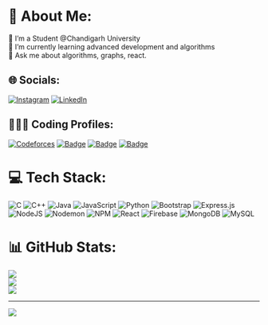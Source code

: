 # 💫 About Me:
🔭 I’m a Student @Chandigarh University<br>🌱 I’m currently learning advanced development and algorithms<br>💬 Ask me about algorithms, graphs, react.


## 🌐 Socials:
[![Instagram](https://img.shields.io/badge/Instagram-%23E4405F.svg?logo=Instagram&logoColor=white)](https://instagram.com/basten_ahamad) [![LinkedIn](https://img.shields.io/badge/LinkedIn-%230077B5.svg?logo=linkedin&logoColor=white)](https://linkedin.com/in/bastenahamad) 

## 🧑🏻‍💻 Coding Profiles:
[![Codeforces](https://badges.joonhyung.xyz/codeforces/bastenahamad.svg)](https://codeforces.com/profile/bastenahamad)
[![Badge](https://cp-logo.vercel.app/codechef/basten?logo=true)](https://www.codechef.com/users/basten)
[![Badge](https://cp-logo.vercel.app/atcoder/bastenahamad?logo=true)](https://atcoder.jp/users/bastenahamad)
[![Badge](https://cp-logo.vercel.app/leetcode/basten2002?logo=true)](https://leetcode.com/basten2002/)

# 💻 Tech Stack:
![C](https://img.shields.io/badge/c-%2300599C.svg?style=for-the-badge&logo=c&logoColor=white) ![C++](https://img.shields.io/badge/c++-%2300599C.svg?style=for-the-badge&logo=c%2B%2B&logoColor=white) ![Java](https://img.shields.io/badge/java-%23ED8B00.svg?style=for-the-badge&logo=openjdk&logoColor=white) ![JavaScript](https://img.shields.io/badge/javascript-%23323330.svg?style=for-the-badge&logo=javascript&logoColor=%23F7DF1E) ![Python](https://img.shields.io/badge/python-3670A0?style=for-the-badge&logo=python&logoColor=ffdd54) ![Bootstrap](https://img.shields.io/badge/bootstrap-%238511FA.svg?style=for-the-badge&logo=bootstrap&logoColor=white) ![Express.js](https://img.shields.io/badge/express.js-%23404d59.svg?style=for-the-badge&logo=express&logoColor=%2361DAFB) ![NodeJS](https://img.shields.io/badge/node.js-6DA55F?style=for-the-badge&logo=node.js&logoColor=white) ![Nodemon](https://img.shields.io/badge/NODEMON-%23323330.svg?style=for-the-badge&logo=nodemon&logoColor=%BBDEAD) ![NPM](https://img.shields.io/badge/NPM-%23CB3837.svg?style=for-the-badge&logo=npm&logoColor=white) ![React](https://img.shields.io/badge/react-%2320232a.svg?style=for-the-badge&logo=react&logoColor=%2361DAFB) ![Firebase](https://img.shields.io/badge/Firebase-039BE5?style=for-the-badge&logo=Firebase&logoColor=white) ![MongoDB](https://img.shields.io/badge/MongoDB-%234ea94b.svg?style=for-the-badge&logo=mongodb&logoColor=white) ![MySQL](https://img.shields.io/badge/mysql-%2300000f.svg?style=for-the-badge&logo=mysql&logoColor=white)
# 📊 GitHub Stats:
![](https://github-readme-stats.vercel.app/api?username=bastenahamad&theme=dark&hide_border=false&include_all_commits=false&count_private=false)<br/>
![](https://github-readme-streak-stats.herokuapp.com/?user=bastenahamad&theme=dark&hide_border=false)<br/>
![](https://github-readme-stats.vercel.app/api/top-langs/?username=bastenahamad&theme=dark&hide_border=false&include_all_commits=false&count_private=false&layout=compact)

---
[![](https://visitcount.itsvg.in/api?id=bastenahamad&icon=0&color=0)](https://visitcount.itsvg.in)

<!-- Proudly created with GPRM ( https://gprm.itsvg.in ) -->
